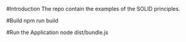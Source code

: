 #Introduction
The repo contain the examples of the SOLID principles.

#Build 
npm run build

#Run the Application
node dist/bundle.js

